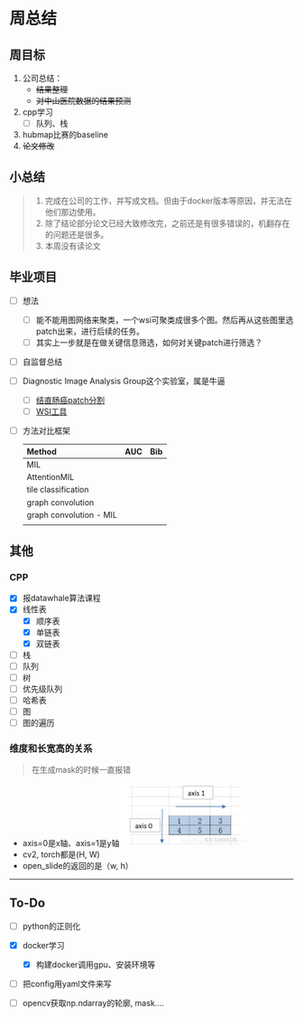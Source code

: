 # 周总结

## 周目标

1. 公司总结：
   * ~~结果整理~~
   * ~~对中山医院数据的结果预测~~
2. cpp学习
   - [ ] 队列、栈
3. hubmap比赛的baseline
4. ~~论文修改~~

## 小总结

> 1. 完成在公司的工作，并写成文档。但由于docker版本等原因，并无法在他们那边使用。
> 2. 除了结论部分论文已经大致修改完，之前还是有很多错误的，机翻存在的问题还是很多。
> 3. 本周没有读论文
 
## 毕业项目

- [ ] 想法
  - [ ] 能不能用图网络来聚类，一个wsi可聚类成很多个图。然后再从这些图里选patch出来，进行后续的任务。
  - [ ] 其实上一步就是在做关键信息筛选，如何对关键patch进行筛选？
  
- [ ] 自监督总结

- [ ] Diagnostic Image Analysis Group这个实验室，属是牛逼

  - [ ] [结直肠癌patch分割](https://github.com/DIAGNijmegen/neural-odes-segmentation)
  - [ ] [WSI工具](https://github.com/DIAGNijmegen/pathology-whole-slide-data)

- [ ] 方法对比框架

  | Method                  | AUC  | Bib  |
  | ----------------------- | ---- | ---- |
  | MIL                     |      |      |
  | AttentionMIL            |      |      |
  | tile classification     |      |      |
  | graph convolution       |      |      |
  | graph convolution - MIL |      |      |
  |                         |      |      |

## 其他

### CPP

- [x] 报datawhale算法课程
- [x] 线性表
  - [x] 顺序表
  - [x] 单链表
  - [x] 双链表
- [ ] 栈
- [ ] 队列
- [ ] 树
- [ ] 优先级队列
- [ ] 哈希表
- [ ] 图
- [ ] 图的遍历

### 维度和长宽高的关系

> 在生成mask的时候一直报错

* axis=0是x轴、axis=1是y轴<img src="imgs/watermark,type_ZmFuZ3poZW5naGVpdGk,shadow_10,text_aHR0cHM6Ly9ibG9nLmNzZG4ubmV0L0JhYnlmYXRsaWFuZw==,size_16,color_FFFFFF,t_70-16575898644522.png" alt="img" style="zoom:50%;" />
* cv2, torch都是(H, W)
* open_slide的返回的是（w, h）

---

## To-Do

- [ ] python的正则化
- [x] docker学习
  - [x] 构建docker调用gpu、安装环境等

- [ ] 把config用yaml文件来写
- [ ] opencv获取np.ndarray的轮廓, mask....

